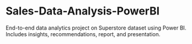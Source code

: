 # Sales-Data-Analysis-PowerBI
End-to-end data analytics project on Superstore dataset using Power BI. Includes insights, recommendations, report, and presentation.
